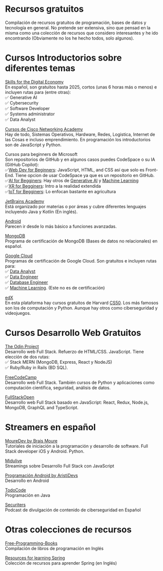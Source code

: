 # Recursos gratuitos
Compilación de recursos gratuitos de programación, bases de datos y tecnología en general. No pretende ser extensiva, sino que pensad en la misma como una colección de recursos que considero interesantes y he ido encontrando (Obviamente no los he hecho todos, solo algunos).

# Cursos Introductorios sobre diferentes temas
[Skills for the Digital Economy](https://opportunity.linkedin.com/skills-for-in-demand-jobs) <br>
En español, son gratuitos hasta 2025, cortos (unas 6 horas más o menos) e incluyen rutas para (entre otras):<br>
✅ Generative AI<br>
✅ Cybersecurity<br>
✅ Software Developer<br>
✅ Systems administrator<br>
✅ Data Analyst<br>

[Cursos de Cisco Networking Academy](https://skillsforall.com/catalog?category=course&language=es-xl)<br>
Hay de todo, Sistemas Operativos, Hardware, Redes, Logistica, Internet de las Cosas e incluso emprendimiento.
En programación los introductorios son de JavaScript y Python.

Cursos para beginners de Microsoft<br>
Son repositorios de GitHub y en algunos casos puedes CodeSpace o su IA (GitHub Copilot):<br>
✅[Web Dev for Beginners](https://microsoft.github.io/Web-Dev-For-Beginners/#/): JavaScript, HTML, and CSS así que solo es Front-End. Tiene opcion de usar CodeSpace ya que es un repositorio en GitHub.<br>
✅[AI for Begginers](https://github.com/microsoft/ai-for-beginners): Hay otros de [Generative AI](https://github.com/microsoft/generative-ai-for-beginners/) y [Machine Learning](https://github.com/microsoft/ML-For-Beginners?tab=readme-ov-file#readme)<br>
✅[XR for Begginers](https://github.com/microsoft/xr-development-for-beginners): Intro a la realidad extendida<br>
✅[IoT for Begginers](https://github.com/microsoft/IoT-For-Beginners): Lo enfocan bastante en agricultura<br>

[JetBrains Academy](https://academy.jetbrains.com/)<br>
Está organizado por materias o por áreas y cubre diferentes lenguajes incluyendo Java y Kotlin (En inglés).

[Android](https://developer.android.com/courses?hl=es-419)<br>
Parecen ir desde lo más básico a funciones avanzadas.

[MongoDB](https://sites.google.com/mongodb.com/certification-program-spain/programa)<br>
Programa de certificación de MongoDB  (Bases de datos no relacionales) en español.

[Google Cloud](https://www.cloudskillsboost.google/paths)<br>
Programas de certificación de Google Cloud. Son gratuitos e incluyen rutas para: <br>
✅ [Data Analyst](https://cloud.google.com/training/data-engineering-and-analytics?hl=es-419#data-analyst-learning-path)<br>
✅ [Data Engineer](https://cloud.google.com/training/data-engineering-and-analytics?hl=es-419#data-engineer-learning-path)<br>
✅ [Database Engineer](https://cloud.google.com/training/data-engineering-and-analytics?hl=es-419#database-engineer-learning-path)<br>
✅ [Machine Learning](https://www.cloudskillsboost.google/paths/17). (Este no es de certificación)

[edX](https://learning.edx.org/)<br>
En esta plataforma hay cursos gratuitos de Harvard [CS50](https://pll.harvard.edu/catalog?keywords=cs50). Los más famosos son los de computación y Python. 
Aunque hay otros como ciberseguridad y videojuegos.

# Cursos Desarrollo Web Gratuitos
[The Odin Project](https://www.theodinproject.com/) <br>
Desarrollo web Full Stack. Refuerzo de HTML/CSS. JavaScript. Tiene elección de dos rutas: <br>
✅ Stack MERN (MongoDB, Express, React y NodeJS) <br>
✅ Ruby/Ruby in Rails (BD SQL).<br>

[FreeCodeCamp](https://www.freecodecamp.org/learn/) <br>
Desarrollo web Full Stack. También cursos de Python y aplicaciones como computación científica, seguridad, análisis de datos.

[FullStackOpen](https://fullstackopen.com/en/)<br> 
Desarrollo web Full Stack basado en JavaScript: React, Redux, Node.js, MongoDB, GraphQL and TypeScript.



# Streamers en español
[MoureDev by Brais Moure](https://www.youtube.com/@mouredev) <br>
Tutoriales de iniciación a la programación y desarrollo de software. Full Stack developer iOS y Android. Python.

[Midulive](https://www.youtube.com/@midulive)<br>
Streamings sobre Desarrollo Full Stack con JavaScript 

[Programación Android by AristiDevs](https://www.youtube.com/@AristiDevs)<br>
Desarrollo en Android

[TodoCode](https://www.youtube.com/@TodoCode)<br>
Programación en Java

[Securiters](https://www.youtube.com/@Securiters)<br>
Podcast de divulgación de contenido de ciberseguridad en Español

# Otras colecciones de recursos
[Free-Programming-Books](https://github.com/EbookFoundation/free-programming-books)<br>
Compilación de libros de programación en Inglés

[Resources for learning Spring](https://github.com/spring-office-hours/resources-learning-spring)<br> 
Colección de recursos para aprender Spring (en Inglés)
